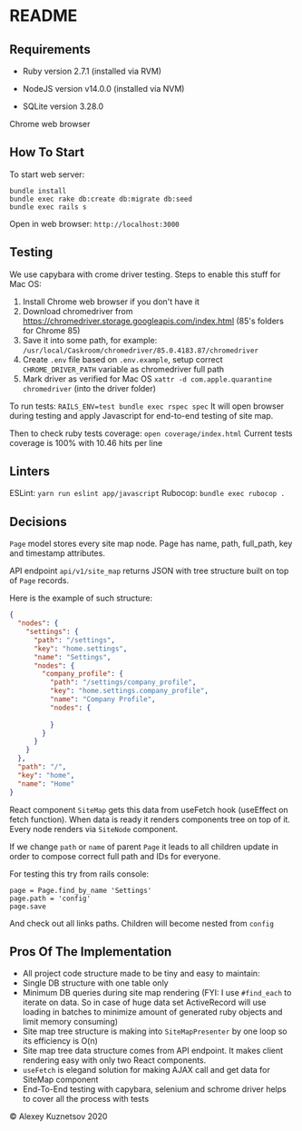 # README

## Requirements

* Ruby version
2.7.1 (installed via RVM)

* NodeJS version
v14.0.0 (installed via NVM)

* SQLite version
3.28.0

Chrome web browser

## How To Start

To start web server:
```
bundle install
bundle exec rake db:create db:migrate db:seed
bundle exec rails s
```
Open in web browser: `http://localhost:3000`

## Testing

We use capybara with crome driver testing. Steps to enable this stuff for Mac OS:

1) Install Chrome web browser if you don't have it
2) Download chromedriver from https://chromedriver.storage.googleapis.com/index.html (85's folders for Chrome 85)
3) Save it into some path, for example:
`/usr/local/Caskroom/chromedriver/85.0.4183.87/chromedriver`
4) Create `.env` file based on `.env.example`, setup correct `CHROME_DRIVER_PATH` variable as chromedriver full path
5) Mark driver as verified for Mac OS `xattr -d com.apple.quarantine chromedriver` (into the driver folder)

To run tests: `RAILS_ENV=test bundle exec rspec spec`
It will open browser during testing and apply Javascript for end-to-end testing of site map.

Then to check ruby tests coverage: `open coverage/index.html`
Current tests coverage is 100% with 10.46 hits per line 

## Linters

ESLint: `yarn run eslint app/javascript`
Rubocop: `bundle exec rubocop .`

## Decisions

`Page` model stores every site map node. Page has name, path, full_path, key and timestamp attributes.

API endpoint `api/v1/site_map` returns JSON with tree structure built on top of `Page` records.

Here is the example of such structure:
```JSON
{
  "nodes": {
    "settings": {
      "path": "/settings",
      "key": "home.settings",
      "name": "Settings",
      "nodes": {
        "company_profile": {
          "path": "/settings/company_profile",
          "key": "home.settings.company_profile",
          "name": "Company Profile",
          "nodes": {
            
          }
        }
      }
    }
  },
  "path": "/",
  "key": "home",
  "name": "Home"
}
```

React component `SiteMap` gets this data from useFetch hook (useEffect on fetch function).
When data is ready it renders components tree on top of it. Every node renders via `SiteNode` component.

If we change `path` or `name` of parent `Page` it leads to all children update in order to compose correct full path and IDs for everyone.

For testing this try from rails console:

```
page = Page.find_by_name 'Settings'
page.path = 'config'
page.save
```
And check out all links paths. Children will become nested from `config`

## Pros Of The Implementation

* All project code structure made to be tiny and easy to maintain:
* Single DB structure with one table only
* Minimum DB queries during site map rendering (FYI: I use `#find_each` to iterate on data. So in case of huge data set ActiveRecord will use loading in batches to minimize amount of generated ruby objects and limit memory consuming)
* Site map tree structure is making into `SiteMapPresenter` by one loop so its efficiency is O(n)
* Site map tree data structure comes from API endpoint. It makes client rendering easy with only two React components.
* `useFetch` is elegand solution for making AJAX call and get data for SiteMap component
* End-To-End testing with capybara, selenium and schrome driver helps to cover all the process with tests

© Alexey Kuznetsov 2020
